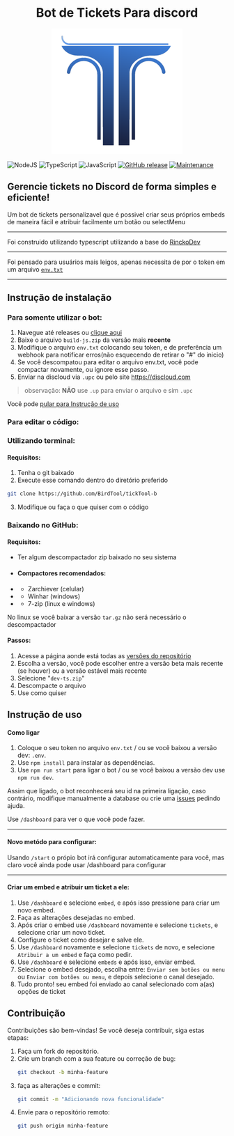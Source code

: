 <h1 align="center">
Bot de Tickets Para discord
</h1>


<p align="center">
  <img src="src/assets/logo-ticktool-b-300px.png" alt="ticktoollogo">
</p>

![NodeJS](https://img.shields.io/badge/node.js-6DA55F?style=for-the-badge&logo=node.js&logoColor=white)
![TypeScript](https://img.shields.io/badge/typescript-%23007ACC.svg?style=for-the-badge&logo=typescript&logoColor=white)
![JavaScript](https://img.shields.io/badge/javascript-%23323330.svg?style=for-the-badge&logo=javascript&logoColor=%23F7DF1E)
[![GitHub release](https://img.shields.io/github/release/BirdTool/tickTool-b.svg)](https://GitHub.com/BirdTool/tickTool-b/releases/)
[![Maintenance](https://img.shields.io/badge/Maintained%3F-yes-green.svg)](https://github.com/BirdTool/tickTool-b/graphs/commit-activity)

## Gerencie tickets no Discord de forma simples e eficiente!

Um bot de tickets personalizavel que é possivel criar seus próprios embeds de maneira fácil e atribuir facilmente um botão ou selectMenu

---

Foi construido utilizando typescript utilizando a base do [RinckoDev](https://github.com/rinckodev)

---

Foi pensado para usuários mais leigos, apenas necessita de por o token em um arquivo [`env.txt`](https://github.com/BirdTool/tickTool-b/blob/main/env.txt)

---

## Instrução de instalação

### Para somente utilizar o bot:

1. Navegue até releases ou [clique aqui](https://github.com/BirdTool/tickTool-b/releases)
2. Baixe o arquivo `build-js.zip` da versão mais **recente**
3. Modifique o arquivo `env.txt` colocando seu token, e de preferência um webhook para notificar erros(não esquecendo de retirar o "#" do inicio)
4. Se você descompatou para editar o arquivo env.txt, você pode compactar novamente, ou ignore esse passo.
5. Enviar na discloud via `.upc` ou pelo site https://discloud.com

> observação: **NÃO** use `.up` para enviar o arquivo e sim `.upc`

Você pode [pular para Instrução de uso](#instrução-de-uso)


### Para editar o código:

### Utilizando terminal:

#### Requisitos:

1. Tenha o git baixado
2. Execute esse comando dentro do diretório preferido

``` bash
git clone https://github.com/BirdTool/tickTool-b
```

3. Modifique ou faça o que quiser com o código

### Baixando no GitHub:

#### Requisitos:
- Ter algum descompactador zip baixado no seu sistema
- #### Compactores recomendados:
- - Zarchiever (celular)
- - Winhar (windows)
- - 7-zip (linux e windows)

No linux se você baixar a versão `tar.gz` não será necessário o descompactador

#### Passos:

1. Acesse a página aonde está todas as [versões do repositório](https://github.com/BirdTool/tickTool-b/releases)
2. Escolha a versão, você pode escolher entre a versão beta mais recente (se houver) ou a versão estável mais recente
3. Selecione "`dev-ts.zip`"
4. Descompacte o arquivo
5. Use como quiser

## Instrução de uso

#### Como ligar
1. Coloque o seu token no arquivo `env.txt` / ou se você baixou a versão dev: `.env`.
2. Use `npm install` para instalar as dependências.
3. Use `npm run start` para ligar o bot / ou se você baixou a versão dev use `npm run dev`.

Assim que ligado, o bot reconhecerá seu id na primeira ligação, caso contrário, modifique manualmente a database ou crie uma [issues](https://github.com/BirdTool/tickTool-b/issues) pedindo ajuda.

Use `/dashboard` para ver o que você pode fazer.

---

#### Novo metódo para configurar:

Usando `/start` o própio bot irá configurar automaticamente para você, mas claro você ainda pode usar /dashboard para configurar

---

#### Criar um embed e atribuir um ticket a ele:

1. Use `/dashboard` e selecione `embed`, e após isso pressione para criar um novo embed.
2. Faça as alterações desejadas no embed.
3. Após criar o embed use `/dashboard` novamente e selecione `tickets`, e selecione criar um novo ticket.
4. Configure o ticket como desejar e salve ele.
5. Use `/dashboard` novamente e selecione `tickets` de novo, e selecione `Atribuir a um embed` e faça como pedir.
6. Use `/dashboard` e selecione `embeds` e após isso, enviar embed.
7. Selecione o embed desejado, escolha entre: `Enviar sem botões ou menu` ou `Enviar com botões ou menu`, e depois selecione o canal desejado.
8. Tudo pronto! seu embed foi enviado ao canal selecionado com a(as) opções de ticket


## Contribuição

Contribuições são bem-vindas! Se você deseja contribuir, siga estas etapas:

1. Faça um fork do repositório.
2. Crie um branch com a sua feature ou correção de bug:  
   ```bash
   git checkout -b minha-feature
3. faça as alterações e commit:
    ```bash
    git commit -m "Adicionando nova funcionalidade"
    ```
4. Envie para o repositório remoto:
    ```bash
    git push origin minha-feature
    ```
